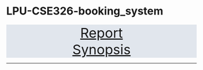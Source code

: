 # LPU-CSE326-booking_system

<div style="text-align: center; font-size: 256%; background-color: #e1e6ed">
    <span><a href="./Assets/Report.docx">Report</a></span><br/>
    <span><a href="./Assets/">Synopsis</a></span>
</div>

___

